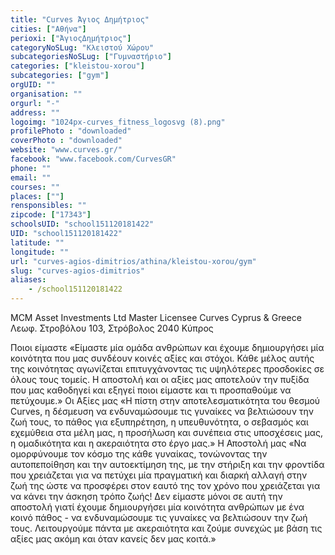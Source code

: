 ```yaml
---
title: "Curves Άγιος Δημήτριος"
cities: ["Αθήνα"]
perioxi: ["ΆγιοςΔημήτριος"]
categoryNoSLug: "Κλειστού Χώρου"
subcategoriesNoSLug: ["Γυμναστήριο"]
categories: ["kleistou-xorou"]
subcategories: ["gym"]
orgUID: ""
organisation: ""
orgurl: "-"
address: ""
logoimg: "1024px-curves_fitness_logosvg (8).png"
profilePhoto : "downloaded"
coverPhoto : "downloaded"
website: "www.curves.gr/"
facebook: "www.facebook.com/CurvesGR"
phone: ""
email: ""
courses: ""
places: [""]
rensponsibles: ""
zipcode: ["17343"]
schoolsUID: "school151120181422"
UID: "school151120181422"
latitude: ""
longitude: ""
url: "curves-agios-dimitrios/athina/kleistou-xorou/gym"
slug: "curves-agios-dimitrios"
aliases:
    - /school151120181422
---
```



MCM Asset Investments Ltd Master Licensee Curves Cyprus &amp; Greece Λεωφ. Στροβόλου 103, Στρόβολος 2040 Κύπρος

Ποιοι είμαστε «Είμαστε μία ομάδα ανθρώπων και έχουμε δημιουργήσει μία κοινότητα που μας συνδέουν κοινές αξίες και στόχοι. Κάθε μέλος αυτής της κοινότητας αγωνίζεται επιτυγχάνοντας τις υψηλότερες προσδοκίες σε όλους τους τομείς. Η αποστολή και οι αξίες μας αποτελούν την πυξίδα που μας καθοδηγεί και εξηγεί ποιοι είμαστε και τι προσπαθούμε να πετύχουμε.» Οι Αξίες μας «Η πίστη στην αποτελεσματικότητα του θεσμού Curves, η δέσμευση να ενδυναμώσουμε τις γυναίκες να βελτιώσουν την ζωή τους, το πάθος για εξυπηρέτηση, η υπευθυνότητα, ο σεβασμός και εχεμύθεια στα μέλη μας, η προσήλωση και συνέπεια στις υποσχέσεις μας, η ομαδικότητα και η ακεραιότητα στο έργο μας.» Η Αποστολή μας «Να ομορφύνουμε τον κόσμο της κάθε γυναίκας, τονώνοντας την αυτοπεποίθηση και την αυτοεκτίμηση της, με την στήριξη και την φροντίδα που χρειάζεται για να πετύχει μία πραγματική και διαρκή αλλαγή στην ζωή της ώστε να προσφέρει στον εαυτό της τον χρόνο που χρειάζεται για να κάνει την άσκηση τρόπο ζωής! Δεν είμαστε μόνοι σε αυτή την αποστολή γιατί έχουμε δημιουργήσει μία κοινότητα ανθρώπων με ένα κοινό πάθος - να ενδυναμώσουμε τις γυναίκες να βελτιώσουν την ζωή τους. Λειτουργούμε πάντα με ακεραιότητα και ζούμε συνεχώς με βάση τις αξίες μας ακόμη και όταν κανείς δεν μας κοιτά.»